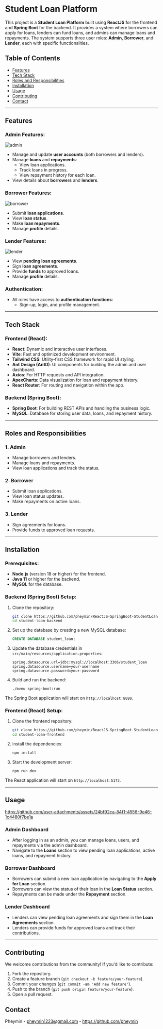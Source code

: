 # Student Loan Platform

This project is a **Student Loan Platform** built using **ReactJS** for the frontend and **Spring Boot** for the backend. It provides a system where borrowers can apply for loans, lenders can fund loans, and admins can manage loans and repayments. The system supports three user roles: **Admin**, **Borrower**, and **Lender**, each with specific functionalities.

## Table of Contents

- [Features](#features)
- [Tech Stack](#tech-stack)
- [Roles and Responsibilities](#roles-and-responsibilities)
- [Installation](#installation)
- [Usage](#usage)
- [Contributing](#contributing)
- [Contact](#contact)
---

## Features

### Admin Features:
![admin](https://github.com/user-attachments/assets/4b7a2590-8e94-49a9-951e-0cf39349e956)
- Manage and update **user accounts** (both borrowers and lenders).
- Manage **loans** and **repayments**:
  - View loan applications.
  - Track loans in progress.
  - View repayment history for each loan.
- View details about **borrowers** and **lenders**.

### Borrower Features:
![borrower](https://github.com/user-attachments/assets/4718705d-91d9-4c8f-bbef-0e363b75706f)
- Submit **loan applications**.
- View **loan status**.
- Make **loan repayments**.
- Manage **profile** details.

### Lender Features:
![lender](https://github.com/user-attachments/assets/d3e72a43-afc7-4cb5-8a5d-1318731a339b)
- View **pending loan agreements**.
- Sign **loan agreements**.
- Provide **funds** to approved loans.
- Manage **profile** details.

### Authentication:
- All roles have access to **authentication functions**:
  - Sign-up, login, and profile management.

---

## Tech Stack

### Frontend (React):
- **React**: Dynamic and interactive user interfaces.
- **Vite**: Fast and optimized development environment.
- **Tailwind CSS**: Utility-first CSS framework for rapid UI styling.
- **Ant Design (AntD)**: UI components for building the admin and user dashboard.
- **Axios**: For HTTP requests and API integration.
- **ApexCharts**: Data visualization for loan and repayment history.
- **React Router**: For routing and navigation within the app.

### Backend (Spring Boot):
- **Spring Boot**: For building REST APIs and handling the business logic.
- **MySQL**: Database for storing user data, loans, and repayment history.

---

## Roles and Responsibilities

### 1. **Admin**
- Manage borrowers and lenders.
- Manage loans and repayments.
- View loan applications and track the status.
  
### 2. **Borrower**
- Submit loan applications.
- View loan status updates.
- Make repayments on active loans.

### 3. **Lender**
- Sign agreements for loans.
- Provide funds to approved loan requests.

---

## Installation

### Prerequisites:
- **Node.js** (version 18 or higher) for the frontend.
- **Java 11** or higher for the backend.
- **MySQL** for the database.

### Backend (Spring Boot) Setup:
1. Clone the repository:

    ```bash
    git clone https://github.com/pheymin/ReactJS-SpringBoot-StudentLoanPlatform.git
    cd student-loan-backend
    ```

2. Set up the database by creating a new MySQL database:
    ```sql
    CREATE DATABASE student_loan;
    ```

3. Update the database credentials in `src/main/resources/application.properties`:

    ```properties
    spring.datasource.url=jdbc:mysql://localhost:3306/student_loan
    spring.datasource.username=your-username
    spring.datasource.password=your-password
    ```

4. Build and run the backend:
    ```bash
    ./mvnw spring-boot:run
    ```

The Spring Boot application will start on `http://localhost:8080`.

### Frontend (React) Setup:
1. Clone the frontend repository:

    ```bash
    git clone https://github.com/pheymin/ReactJS-SpringBoot-StudentLoanPlatform.git
    cd student-loan-frontend
    ```

2. Install the dependencies:

    ```bash
    npm install
    ```

3. Start the development server:

    ```bash
    npm run dev
    ```

The React application will start on `http://localhost:5173`.

---

## Usage

https://github.com/user-attachments/assets/24bf92ca-84f1-4556-9e46-1c4480f7be1a

### Admin Dashboard
- After logging in as an admin, you can manage loans, users, and repayments via the admin dashboard.
- Navigate to the **Loans** section to view pending loan applications, active loans, and repayment history.

### Borrower Dashboard
- Borrowers can submit a new loan application by navigating to the **Apply for Loan** section.
- Borrowers can view the status of their loan in the **Loan Status** section.
- Repayments can be made under the **Repayment** section.

### Lender Dashboard
- Lenders can view pending loan agreements and sign them in the **Loan Agreements** section.
- Lenders can provide funds for approved loans and track their contributions.

---

## Contributing

We welcome contributions from the community! If you'd like to contribute:

1. Fork the repository.
2. Create a feature branch (`git checkout -b feature/your-feature`).
3. Commit your changes (`git commit -am 'Add new feature'`).
4. Push to the branch (`git push origin feature/your-feature`).
5. Open a pull request.

## Contact
Pheymin - [pheymin1223@gmail.com](pheymin1223@gmail.com) - https://github.com/pheymin
